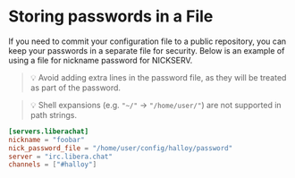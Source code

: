 # Storing passwords in a File

If you need to commit your configuration file to a public repository, you can keep your passwords in a separate file for security. Below is an example of using a file for nickname password for NICKSERV.


> 💡 Avoid adding extra lines in the password file, as they will be treated as part of the password.

> 💡 Shell expansions (e.g. `"~/"` → `"/home/user/"`) are not supported in path strings.

```toml
[servers.liberachat]
nickname = "foobar"
nick_password_file = "/home/user/config/halloy/password"
server = "irc.libera.chat"
channels = ["#halloy"]
```
